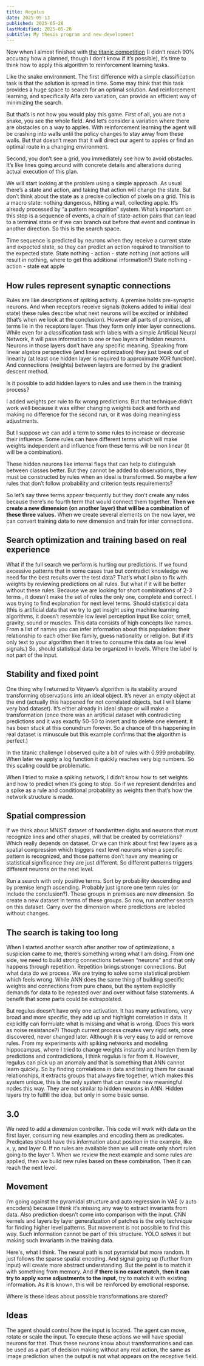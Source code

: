 ```yaml
---
title: Regulus
date: 2025-05-13
published: 2025-05-28
lastModified: 2025-05-28
subtitle: My thesis program and new development
---
```

Now when I almost finished with [the titanic competition](/ai/titanic-kaggle-challenge) (I didn’t reach 90% accuracy how a planned, though I don’t know if it’s possible), it’s time to think how to apply this algorithm to reinforcement learning tasks.

Like the snake environment. The first difference with a simple classification task is that the solution is spread in time. Some may think that this task provides a huge space to search for an optimal solution. And reinforcement learning, and specifically Alfa zero variation, can provide an efficient way of minimizing the search. 

But that’s is not how you would play this game. First of all, you are not a snake, you see the whole field. And let’s consider a variation where there are obstacles on a way to apples. With reinforcement learning the agent will be crashing into walls until the policy changes to stay away from these walls. But that doesn’t mean that it will direct our agent to apples or find an optimal route in a changing environment.

Second, you don’t see a grid, you immediately see how to avoid obstacles. It’s like lines going around with concrete details and alterations during actual execution of this plan.

We will start looking at the problem using a simple approach. As usual there’s a state and action, and taking that action will change the state. But don’t think about the state as a precise collection of pixels on a grid. This is a macro state: nothing dangerous, hitting a wall, collecting apple. It’s already processed by “a pattern recognition” system. What’s important on this step is a sequence of events, a chain of state-action pairs that can lead to a terminal state or if we can branch out before that event and continue in another direction. So this is the search space.

Time sequence is predicted by neurons when they receive a current state and expected state, so they can predict an action required to transition to the expected state.
State nothing - action - state nothing (not actions will result in nothing, where to get this additional information?)
State nothing - action - state eat apple

## How rules represent synaptic connections

Rules are like descriptions of spiking activity. A premise holds pre-synaptic neurons. And when receptors receive signals (tokens added to initial ideal state) these rules describe what next neurons will be excited or inhibited (that’s when we look at the conclusion). However all parts of premises, all terms lie in the receptors layer. Thus they form only inter layer connections. While even for a classification task with labels with a simple Artificial Neural Network, it will pass information to one or two layers of hidden neurons. Neurons in those layers don’t have any specific meaning. Speaking from linear algebra perspective (and linear optimization) they just break out of linearity (at least one hidden layer is required to approximate XOR function). And connections (weights) between layers are formed by the gradient descent method.

Is it possible to add hidden layers to rules and use them in the training process?

I added weights per rule to fix wrong predictions. But that technique didn’t work well because it was either changing weights back and forth and making no difference for the second run, or it was doing meaningless adjustments.

But I suppose we can add a term to some rules to increase or decrease their influence. Some rules can have different terms which will make weights independent and influence from these terms will be non linear (it will be a combination).

These hidden neurons like internal flags that can help to distinguish between classes better. But they cannot be added to observations, they must be constructed by rules when an ideal is transformed. So maybe a few rules that don’t follow probability and criterion tests requirements?

So let’s say three terms appear frequently but they don’t create any rules because there’s no fourth term that would connect them together. **Then we create a new dimension (on another layer) that will be a combination of these three values.** When we create several elements on the new layer, we can convert training data to new dimension and train for inter connections.

## Search optimization and training based on real experience 

What if the full search we perform is hurting our predictions. If we found excessive patterns that in some cases true but contradict knowledge we need for the best results over the test data? That’s what I plan to fix with weights by reviewing predictions on all rules. But what if it will be better without these rules. Because we are looking for short combinations of 2-3 terms , it doesn’t make the set of rules the only one, complete and correct.
I was trying to find explanation for next level terms. Should statistical data (this is artificial data that we try to get insight using machine learning algorithms, it doesn’t resemble low level perception input like color, smell, gravity, sound or muscles. This data consists of high concepts like names. From a list of names you can infer information about this population: their relationship to each other like family, guess nationality or religion. But if it’s only text to your algorithm then it tries to consume this data as low level signals.)
So, should statistical data be organized in levels. Where the label is not part of the input.

## Stability and fixed point

One thing why I returned to Vityaev’s algorithm is its stability around transforming observations into an ideal object. It’s never an empty object at the end (actually this happened for not correlated objects, but I will blame very bad dataset). It’s either already in ideal shape or will make a transformation (once there was an artificial dataset with contradicting predictions and it was exactly 50-50 to insert and to delete one element. It has been stuck at this conundrum forever. So a chance of this happening in real dataset is minuscule but this example confirms that the algorithm is perfect.)

In the titanic challenge I observed quite a bit of rules with 0.999 probability. When later we apply a log function it quickly reaches very big numbers. So this scaling could be problematic.

When I tried to make a spiking network, I didn’t know how to set weights and how to predict when it’s going to stop. So if we represent dendrites and a spike as a rule and conditional probability as weights then that’s how the network structure is made.


## Spatial compression 

If we think about MNIST dataset of handwritten digits and neurons that must recognize lines and other shapes, will that be created by correlations? Which really depends on dataset. Or we can think about first few layers as a spatial compression which triggers next level neurons when a specific pattern is recognized, and those patterns don’t have any meaning or statistical significance they are just different. So different patterns triggers different neurons on the next level.

Run a search with only positive terms. Sort by probability descending and by premise length ascending. Probably just ignore one term rules (or include the conclusion?). These groups in premises are new dimension. So create a new dataset in terms of these groups. So now, run another search on this dataset. Carry over the dimension where predictions are labeled without changes.

## The search is taking too long

When I started another search after another row of optimizations, a suspicion came to me, there’s something wrong what I am doing.
From one side, we need to build strong connections between “neurons” and that only happens through repetition. Repetition brings stronger connections. But what data do we process. We are trying to solve some statistical problem which feels wrong.
While ANN does the same thing of building specific weights and connections from pure chaos, but the system explicitly demands for data to be repeated over and over without false statements. A benefit that some parts could be extrapolated.

But regulus doesn’t have only one activation. It has many activations, very broad and more specific, they add up and highlight correlation in data. It explicitly can formulate what is missing and what is wrong. (Does this work as noise resistance?) Though current process creates very rigid sets, once discovered, never changed later. Although it is very easy to add or remove rules.
From my experiments with spiking networks and modeling hippocampus, where I tried to change weights instantly and harden them by predictions and contradictions, I think regulus is far from it. However, regulus can pick up an anomaly and that is something that ANN cannot learn quickly.
So by finding correlations in data and testing them for causal relationships, it extracts groups that always fire together, which makes this system unique, this is the only system that can create new meaningful nodes this way. They are not similar to hidden neurons in ANN. Hidden layers try to fulfill the idea, but only in some basic sense.

## 3.0

We need to add a dimension controller. This code will work with data on the first layer, consuming new examples and encoding them as predicates. Predicates should have this information about position in the example, like x, y, and layer 0. If no rules are available then we will create only short rules going to the layer 1.
When we review the next example and some rules are applied, then we build new rules based on these combination. Then it can reach the next level.

## Movement 

I’m going against the pyramidal structure and auto regression in VAE (v auto encoders) because I think it’s missing any way to extract invariants from data. Also prediction doesn’t come into comparison with the input.
CNN kernels and layers by layer generalization of patches is the only technique for finding higher level patterns. But movement is not possible to find this way. Such information cannot be part of this structure. YOLO solves it but making such invariants in the training data. 

Here's, what I think. The neural path is not pyramidal but more random. It just follows the sparse spatial encoding. And signal going up (further from input) will create more abstract understanding. But the point is to match it with something from memory. And **if there is no exact match, then it can try to apply some adjustments to the input,** try to match it with existing information. As it is known, this will be reinforced by emotional response.

Where is these ideas about possible transformations are stored?

## Ideas

The agent should control how the input is located. The agent can move, rotate or scale the input. 
To execute these actions we will have special neurons for that. Thus these neurons know about transformations and can be used as a part of decision making without any real action, the same as image prediction when the output is not what appears on the receptive field.